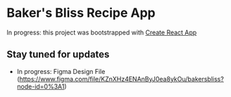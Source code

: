 # Baker's Bliss Recipe App

In progress: this project was bootstrapped with [Create React App](https://github.com/facebook/create-react-app)

## Stay tuned for updates

- In progress: Figma Design File (https://www.figma.com/file/KZnXHz4ENAnByJ0ea8ykOu/bakersbliss?node-id=0%3A1)
